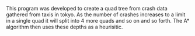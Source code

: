 This program was developed to create a quad tree from crash data gathered from taxis in tokyo.  As the number of crashes increases to a limit in a single quad it will split into 4 more quads and so on and so forth.  The A* algorithm then uses these depths as a heurisitic.
